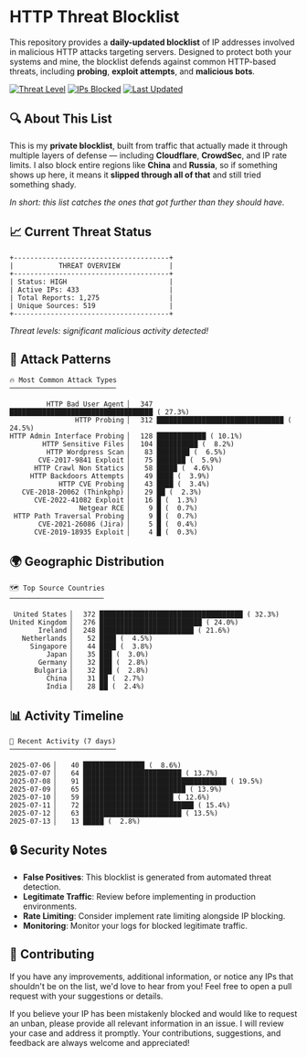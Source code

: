 # HTTP Threat Blocklist

This repository provides a **daily-updated blocklist** of IP addresses involved in malicious HTTP attacks targeting servers. Designed to protect both your systems and mine, the blocklist defends against common HTTP-based threats, including **probing**, **exploit attempts**, and **malicious bots**.

[![Threat Level](https://img.shields.io/badge/Threat%20Level-HIGH-red)](.)
[![IPs Blocked](https://img.shields.io/badge/IPs%20Blocked-433-blue)](.)
[![Last Updated](https://img.shields.io/badge/Updated-2025--07--13-brightgreen)](.)

## 🔍 About This List

This is my **private blocklist**, built from traffic that actually made it through multiple layers of defense — including **Cloudflare**, **CrowdSec**, and IP rate limits. I also block entire regions like **China** and **Russia**, so if something shows up here, it means it **slipped through all of that** and still tried something shady.

*In short: this list catches the ones that got further than they should have.*

## 📈 Current Threat Status

```
+--------------------------------------+
|           THREAT OVERVIEW            |
+--------------------------------------+
| Status: HIGH                         |
| Active IPs: 433                      |
| Total Reports: 1,275                 |
| Unique Sources: 519                  |
+--------------------------------------+
```

*Threat levels: significant malicious activity detected!*

## 🎯 Attack Patterns

```
🔥 Most Common Attack Types
──────────────────────────

         HTTP Bad User Agent ▏  347 ███████████████████████████████████ ( 27.3%)
                HTTP Probing ▏  312 ███████████████████████████████ ( 24.5%)
HTTP Admin Interface Probing ▏  128 ████████████ ( 10.1%)
        HTTP Sensitive Files ▏  104 ██████████ (  8.2%)
         HTTP Wordpress Scan ▏   83 ████████ (  6.5%)
       CVE-2017-9841 Exploit ▏   75 ███████ (  5.9%)
      HTTP Crawl Non Statics ▏   58 █████ (  4.6%)
     HTTP Backdoors Attempts ▏   49 ████ (  3.9%)
            HTTP CVE Probing ▏   43 ████ (  3.4%)
   CVE-2018-20062 (Thinkphp) ▏   29 ██ (  2.3%)
      CVE-2022-41082 Exploit ▏   16 █ (  1.3%)
                 Netgear RCE ▏    9 █ (  0.7%)
 HTTP Path Traversal Probing ▏    9 █ (  0.7%)
       CVE-2021-26086 (Jira) ▏    5 █ (  0.4%)
      CVE-2019-18935 Exploit ▏    4 █ (  0.3%)
```

## 🌍 Geographic Distribution

```
🗺️ Top Source Countries
───────────────────────

 United States ▏  372 ███████████████████████████████████ ( 32.3%)
United Kingdom ▏  276 █████████████████████████ ( 24.0%)
       Ireland ▏  248 ███████████████████████ ( 21.6%)
   Netherlands ▏   52 ████ (  4.5%)
     Singapore ▏   44 ████ (  3.8%)
         Japan ▏   35 ███ (  3.0%)
       Germany ▏   32 ███ (  2.8%)
      Bulgaria ▏   32 ███ (  2.8%)
         China ▏   31 ██ (  2.7%)
         India ▏   28 ██ (  2.4%)
```

## 📊 Activity Timeline

```
📅 Recent Activity (7 days)
──────────────────────────

2025-07-06 ▏   40 ███████████████ (  8.6%)
2025-07-07 ▏   64 ████████████████████████ ( 13.7%)
2025-07-08 ▏   91 ███████████████████████████████████ ( 19.5%)
2025-07-09 ▏   65 █████████████████████████ ( 13.9%)
2025-07-10 ▏   59 ██████████████████████ ( 12.6%)
2025-07-11 ▏   72 ███████████████████████████ ( 15.4%)
2025-07-12 ▏   63 ████████████████████████ ( 13.5%)
2025-07-13 ▏   13 █████ (  2.8%)
```

## 🔒 Security Notes

- **False Positives**: This blocklist is generated from automated threat detection.
- **Legitimate Traffic**: Review before implementing in production environments.
- **Rate Limiting**: Consider implement rate limiting alongside IP blocking.
- **Monitoring**: Monitor your logs for blocked legitimate traffic.

## 🤝 Contributing

If you have any improvements, additional information, or notice any IPs that shouldn't be on the list, we'd love to hear from you! Feel free to open a pull request with your suggestions or details.

If you believe your IP has been mistakenly blocked and would like to request an unban, please provide all relevant information in an issue. I will review your case and address it promptly. Your contributions, suggestions, and feedback are always welcome and appreciated!